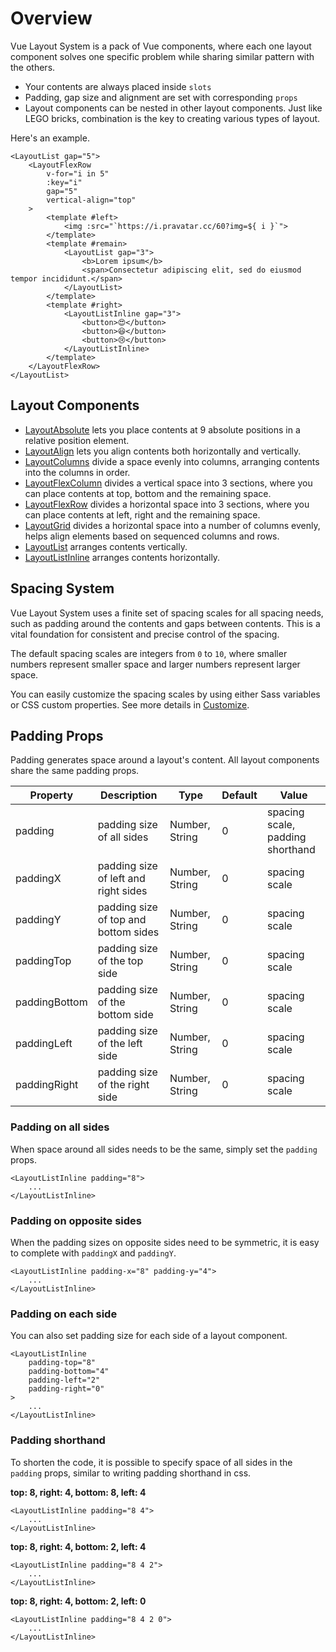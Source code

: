 # Overview
Vue Layout System is a pack of Vue components, where each one layout component solves one specific problem while sharing similar pattern with the others. 

- Your contents are always placed inside `slots`
- Padding, gap size and alignment are set with corresponding `props`
- Layout components can be nested in other layout components. Just like LEGO bricks, combination is the key to creating various types of layout.

Here's an example.

```vue live
<LayoutList gap="5">
    <LayoutFlexRow
        v-for="i in 5"
        :key="i"
        gap="5"
        vertical-align="top"
    >
        <template #left>
            <img :src="`https://i.pravatar.cc/60?img=${ i }`">
        </template>
        <template #remain>
            <LayoutList gap="3">
                <b>Lorem ipsum</b>
                <span>Consectetur adipiscing elit, sed do eiusmod tempor incididunt.</span>
            </LayoutList>
        </template>
        <template #right>
            <LayoutListInline gap="3">
                <button>😍️</button>
                <button>😆</button>
                <button>😢</button>
            </LayoutListInline>
        </template>
    </LayoutFlexRow>
</LayoutList>
```

## Layout Components
- [LayoutAbsolute](/components/LayoutAbsolute/) lets you place contents at 9 absolute positions in a relative position element.
- [LayoutAlign](/components/LayoutAlign/) lets you align contents both horizontally and vertically.
- [LayoutColumns](/components/LayoutColumns/) divide a space evenly into columns, arranging contents into the columns in order.
- [LayoutFlexColumn](/components/LayoutFlexColumn/) divides a vertical space into 3 sections, where you can place contents at top, bottom and the remaining space.
- [LayoutFlexRow](/components/LayoutFlexRow/) divides a horizontal space into 3 sections, where you can place contents at left, right and the remaining space.
- [LayoutGrid](/components/LayoutGrid/) divides a horizontal space into a number of columns evenly, helps align elements based on sequenced columns and rows.
- [LayoutList](/components/LayoutList/) arranges contents vertically.
- [LayoutListInline](/components/LayoutListInline/) arranges contents horizontally.

## Spacing System
Vue Layout System uses a finite set of spacing scales for all spacing needs, such as padding around the contents and gaps between contents. This is a vital foundation for consistent and precise control of the spacing.

The default spacing scales are integers from `0` to `10`, where smaller numbers represent smaller space and larger numbers represent larger space.

You can easily customize the spacing scales by using either Sass variables or CSS custom properties. See more details in [Customize](/customize/).

<Doc-SpacingSystemDoc />

## Padding Props
Padding generates space around a layout's content. All layout components share the same padding props.

| Property | Description | Type | Default | Value |
| --- | --- | --- | --- | --- |
| padding | padding size of all sides | Number, String | 0 | spacing scale, padding shorthand |
| paddingX | padding size of left and right sides | Number, String | 0 | spacing scale |
| paddingY | padding size of top and bottom sides | Number, String | 0 | spacing scale |
| paddingTop | padding size of the top side | Number, String | 0 | spacing scale |
| paddingBottom | padding size of the bottom side | Number, String | 0 | spacing scale |
| paddingLeft | padding size of the left side | Number, String | 0 | spacing scale |
| paddingRight | padding size of the right side | Number, String | 0 | spacing scale |

### Padding on all sides
When space around all sides needs to be the same, simply set the `padding` props.

```vue
<LayoutListInline padding="8">
	...
</LayoutListInline>
```

<GreyBox inline>
<LayoutListInline padding="8">
<GreyBox v-for="i in 3" :key="i" size="s" />
</LayoutListInline>
</GreyBox>

### Padding on opposite sides
When the padding sizes on opposite sides need to be symmetric, it is easy to complete with `paddingX` and `paddingY`.

```vue
<LayoutListInline padding-x="8" padding-y="4">
	...
</LayoutListInline>
```

<GreyBox inline>
<LayoutListInline padding-x="8" padding-y="4">
<GreyBox v-for="i in 3" :key="i" size="s" />
</LayoutListInline>
</GreyBox>

### Padding on each side
You can also set padding size for each side of a layout component.

```vue
<LayoutListInline
	padding-top="8"
	padding-bottom="4"
	padding-left="2"
	padding-right="0"
>
	...
</LayoutListInline>
```

<GreyBox inline>
<LayoutListInline padding-top="8" padding-bottom="4" padding-left="2" padding-right="0">
<GreyBox v-for="i in 3" :key="i" size="s" />
</LayoutListInline>
</GreyBox>

### Padding shorthand
To shorten the code, it is possible to specify space of all sides in the `padding` props, similar to writing padding shorthand in css.


<b>top: 8, right: 4, bottom: 8, left: 4</b>
```vue
<LayoutListInline padding="8 4">
	...
</LayoutListInline>
```

<GreyBox inline>
<LayoutListInline padding="8 4">
<GreyBox v-for="i in 3" :key="i" size="s" />
</LayoutListInline>
</GreyBox>


<b>top: 8, right: 4, bottom: 2, left: 4</b>
```vue
<LayoutListInline padding="8 4 2">
	...
</LayoutListInline>
```

<GreyBox inline>
<LayoutListInline padding="8 4 2">
<GreyBox v-for="i in 3" :key="i" size="s" />
</LayoutListInline>
</GreyBox>


<b>top: 8, right: 4, bottom: 2, left: 0</b>
```vue
<LayoutListInline padding="8 4 2 0">
	...
</LayoutListInline>
```

<GreyBox inline>
<LayoutListInline padding="8 4 2 0">
<GreyBox v-for="i in 3" :key="i" size="s" />
</LayoutListInline>
</GreyBox>
